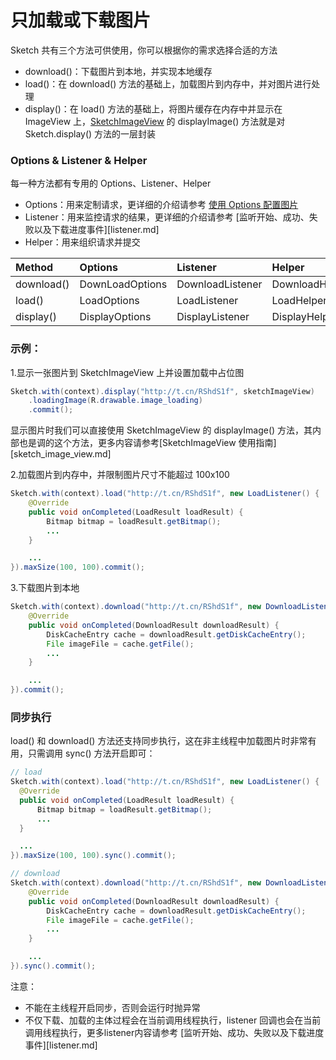 # 只加载或下载图片

Sketch 共有三个方法可供使用，你可以根据你的需求选择合适的方法
* download()：下载图片到本地，并实现本地缓存
* load()：在 download() 方法的基础上，加载图片到内存中，并对图片进行处理
* display()：在 load() 方法的基础上，将图片缓存在内存中并显示在 ImageView 上，[SketchImageView] 的 displayImage() 方法就是对 Sketch.display() 方法的一层封装

### Options & Listener & Helper

每一种方法都有专用的 Options、Listener、Helper

* Options：用来定制请求，更详细的介绍请参考 [使用 Options 配置图片][options]
* Listener：用来监控请求的结果，更详细的介绍请参考 [监听开始、成功、失败以及下载进度事件][listener.md]
* Helper：用来组织请求并提交

|Method|Options|Listener|Helper|
|:---|:---|:---|:---|
|download()|DownLoadOptions|DownloadListener|DownloadHelper|
|load()|LoadOptions|LoadListener|LoadHelper|
|display()|DisplayOptions|DisplayListener|DisplayHelper|

### 示例：

1.显示一张图片到 SketchImageView 上并设置加载中占位图

```java
Sketch.with(context).display("http://t.cn/RShdS1f", sketchImageView)
    .loadingImage(R.drawable.image_loading)
    .commit();
```

显示图片时我们可以直接使用 SketchImageView 的 displayImage() 方法，其内部也是调的这个方法，更多内容请参考[SketchImageView 使用指南][sketch_image_view.md]

2.加载图片到内存中，并限制图片尺寸不能超过 100x100

```java
Sketch.with(context).load("http://t.cn/RShdS1f", new LoadListener() {
    @Override
    public void onCompleted(LoadResult loadResult) {
        Bitmap bitmap = loadResult.getBitmap();
        ...
    }

    ...
}).maxSize(100, 100).commit();
```

3.下载图片到本地

```java
Sketch.with(context).download("http://t.cn/RShdS1f", new DownloadListener() {
    @Override
    public void onCompleted(DownloadResult downloadResult) {
        DiskCacheEntry cache = downloadResult.getDiskCacheEntry();
        File imageFile = cache.getFile();
        ...
    }

    ...
}).commit();
```

### 同步执行

load() 和 download() 方法还支持同步执行，这在非主线程中加载图片时非常有用，只需调用 sync() 方法开启即可：

```java
// load
Sketch.with(context).load("http://t.cn/RShdS1f", new LoadListener() {
  @Override
  public void onCompleted(LoadResult loadResult) {
      Bitmap bitmap = loadResult.getBitmap();
      ...
  }

  ...
}).maxSize(100, 100).sync().commit();

// download
Sketch.with(context).download("http://t.cn/RShdS1f", new DownloadListener() {
    @Override
    public void onCompleted(DownloadResult downloadResult) {
        DiskCacheEntry cache = downloadResult.getDiskCacheEntry();
        File imageFile = cache.getFile();
        ...
    }

    ...
}).sync().commit();
```

注意：
* 不能在主线程开启同步，否则会运行时抛异常
* 不仅下载、加载的主体过程会在当前调用线程执行，listener 回调也会在当前调用线程执行，更多listener内容请参考 [监听开始、成功、失败以及下载进度事件][listener.md]

[SketchImageView]: ../../sketch/src/main/java/me/panpf/sketch/SketchImageView.java
[options]: options.md
[listener]: listener.md
[sketch_image_view]: sketch_image_view.md
